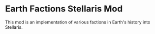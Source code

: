 # Earth Factions Stellaris Mod

This mod is an implementation of various factions in Earth's history into Stellaris.
